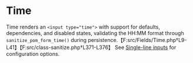 # Time

Time renders an `<input type="time">` with support for defaults, dependencies, and disabled states, validating the HH:MM format through `sanitize_pom_form_time()` during persistence.【F:src/Fields/Time.php†L9-L41】【F:src/class-sanitize.php†L371-L376】 See [Single-line inputs](../fields.md#single-line-inputs) for configuration options.
